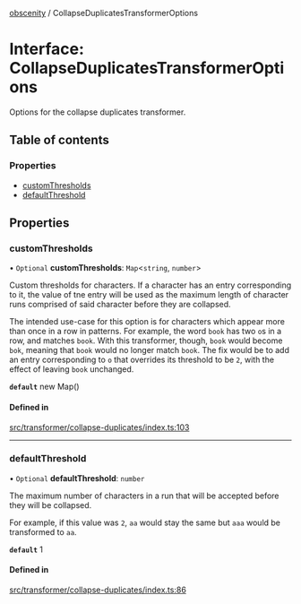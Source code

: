 [obscenity](../README.md) / CollapseDuplicatesTransformerOptions

# Interface: CollapseDuplicatesTransformerOptions

Options for the collapse duplicates transformer.

## Table of contents

### Properties

- [customThresholds](CollapseDuplicatesTransformerOptions.md#customthresholds)
- [defaultThreshold](CollapseDuplicatesTransformerOptions.md#defaultthreshold)

## Properties

### customThresholds

• `Optional` **customThresholds**: `Map`<`string`, `number`\>

Custom thresholds for characters. If a character has an entry
corresponding to it, the value of tne entry will be used as the maximum
length of character runs comprised of said character before they are
collapsed.

The intended use-case for this option is for characters which appear
more than once in a row in patterns. For example, the word `book` has
two `o`s in a row, and matches `book`. With this transformer, though,
`book` would become `bok`, meaning that `book` would no longer match `book`.
The fix would be to add an entry corresponding to `o` that overrides its
threshold to be `2`, with the effect of leaving `book` unchanged.

**`default`** new Map()

#### Defined in

[src/transformer/collapse-duplicates/index.ts:103](https://github.com/jo3-l/obscenity/blob/0f3c7b6/src/transformer/collapse-duplicates/index.ts#L103)

___

### defaultThreshold

• `Optional` **defaultThreshold**: `number`

The maximum number of characters in a run that will be accepted before
they will be collapsed.

For example, if this value was `2`, `aa` would stay the same but `aaa`
would be transformed to `aa`.

**`default`** 1

#### Defined in

[src/transformer/collapse-duplicates/index.ts:86](https://github.com/jo3-l/obscenity/blob/0f3c7b6/src/transformer/collapse-duplicates/index.ts#L86)
